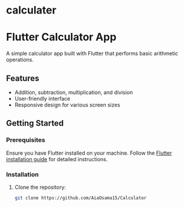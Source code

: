 # calculater
# Flutter Calculator App

A simple calculator app built with Flutter that performs basic arithmetic operations.

## Features

- Addition, subtraction, multiplication, and division
- User-friendly interface
- Responsive design for various screen sizes

## Getting Started

### Prerequisites

Ensure you have Flutter installed on your machine. Follow the [Flutter installation guide](https://flutter.dev/docs/get-started/install) for detailed instructions.

### Installation

1. Clone the repository:
   ```bash
   git clone https://github.com/AiaOsama15/Calculator
